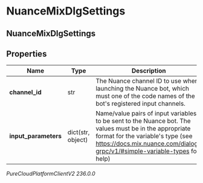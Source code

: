 # NuanceMixDlgSettings

## NuanceMixDlgSettings

## Properties

|Name | Type | Description | Notes|
|------------ | ------------- | ------------- | -------------|
| **channel_id** | str | The Nuance channel ID to use when launching the Nuance bot, which must one of the code names of the bot&#39;s registered input channels. | [optional] |
| **input_parameters** | dict(str, object) | Name/value pairs of input variables to be sent to the Nuance bot. The values must be in the appropriate format for the variable&#39;s type (see https://docs.mix.nuance.com/dialog-grpc/v1/#simple-variable-types for help) | [optional] |



_PureCloudPlatformClientV2 236.0.0_
